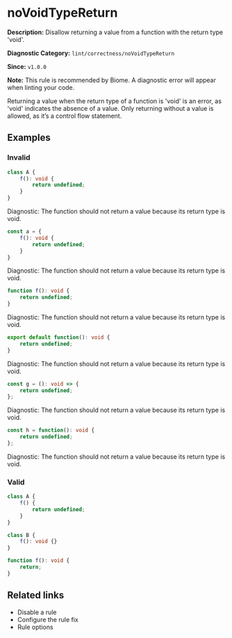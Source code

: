 # noVoidTypeReturn

**Description:** Disallow returning a value from a function with the return type 'void'.

**Diagnostic Category:** `lint/correctness/noVoidTypeReturn`

**Since:** `v1.0.0`

**Note:** This rule is recommended by Biome. A diagnostic error will appear when linting your code.

Returning a value when the return type of a function is 'void' is an error, as 'void' indicates the absence of a value. Only returning without a value is allowed, as it’s a control flow statement.

## Examples

### Invalid

```ts
class A {
    f(): void {
        return undefined;
    }
}
```
Diagnostic: The function should not return a value because its return type is void.

```ts
const a = {
    f(): void {
        return undefined;
    }
}
```
Diagnostic: The function should not return a value because its return type is void.

```ts
function f(): void {
    return undefined;
}
```
Diagnostic: The function should not return a value because its return type is void.

```ts
export default function(): void {
    return undefined;
}
```
Diagnostic: The function should not return a value because its return type is void.

```ts
const g = (): void => {
    return undefined;
};
```
Diagnostic: The function should not return a value because its return type is void.

```ts
const h = function(): void {
    return undefined;
};
```
Diagnostic: The function should not return a value because its return type is void.

### Valid

```js
class A {
    f() {
        return undefined;
    }
}
```

```ts
class B {
    f(): void {}
}
```

```ts
function f(): void {
    return;
}
```

## Related links

- Disable a rule
- Configure the rule fix
- Rule options